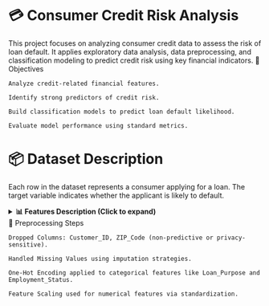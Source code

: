 # 💳 Consumer Credit Risk Analysis

This project focuses on analyzing consumer credit data to assess the risk of loan default. It applies exploratory data analysis, data preprocessing, and classification modeling to predict credit risk using key financial indicators.
🧠 Objectives

    Analyze credit-related financial features.

    Identify strong predictors of credit risk.

    Build classification models to predict loan default likelihood.

    Evaluate model performance using standard metrics.

# 📦 Dataset Description

Each row in the dataset represents a consumer applying for a loan. The target variable indicates whether the applicant is likely to default.
<details> <summary><strong>📊 Features Description (Click to expand)</strong></summary>

| Column Name                        | Description                                                              |
|-----------------------------------|--------------------------------------------------------------------------|
| `Customer_ID`                     | Unique customer identifier (dropped from modeling).                      |
| `Credit_Score`                    | Creditworthiness score (300–850 scale).                                  |
| `Income`                          | Annual income of the applicant (USD).                                    |
| `Debt_to_Income_Ratio`            | Ratio of debt payments to income.                                        |
| `Employment_Status`               | Employment condition (Employed, Unemployed, etc.).                       |
| `Loan_Amount_Requested`           | Loan amount applied for in USD.                                          |
| `Loan_Purpose`                    | Reason for the loan (Auto, Education, Business, etc.).                   |
| `Length_of_Credit_History_Years` | Years since the customer opened their first credit line.                |
| `Open_Accounts`                   | Number of active credit accounts.                                        |
| `Credit_Utilization_Ratio`        | Ratio of credit used to total available credit.                          |
| `Delinquencies`                   | Count of missed payments.                                                |
| `Bankruptcies`                    | Number of past bankruptcy filings.                                       |
| `Housing_Status`                  | Rental or ownership status.                                              |
| `ZIP_Code`                        | Postal code (dropped due to ethical and legal concerns).                 |
| `Default`                         | Target variable — whether the applicant defaulted (1 = Yes, 0 = No).     |

</details>
🧹 Preprocessing Steps

    Dropped Columns: Customer_ID, ZIP_Code (non-predictive or privacy-sensitive).

    Handled Missing Values using imputation strategies.

    One-Hot Encoding applied to categorical features like Loan_Purpose and Employment_Status.

    Feature Scaling used for numerical features via standardization.



